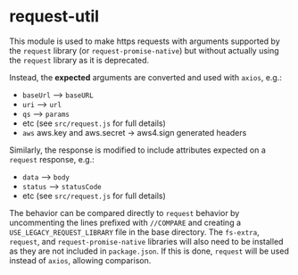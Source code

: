 # request-util

This module is used to make https requests with arguments supported by the `request` library
(or `request-promise-native`) but without actually using the `request` library as it is deprecated.

Instead, the **expected** arguments are converted and used with `axios`, e.g.:

- `baseUrl` --> `baseURL`
- `uri` --> `url`
- `qs` --> `params`
- etc (see `src/request.js` for full details)
- `aws` aws.key and aws.secret -> aws4.sign generated headers

Similarly, the response is modified to include attributes expected on a `request` response, e.g.:

- `data` --> `body`
- `status` --> `statusCode`
- etc (see `src/request.js` for full details)

The behavior can be compared directly to `request` behavior by uncommenting the lines prefixed
with `//COMPARE` and creating a `USE_LEGACY_REQUEST_LIBRARY` file in the base directory.
The `fs-extra`, `request`, and `request-promise-native` libraries will also need to be installed
as they are not included in `package.json`.
If this is done, `request` will be used instead of `axios`, allowing comparison.
